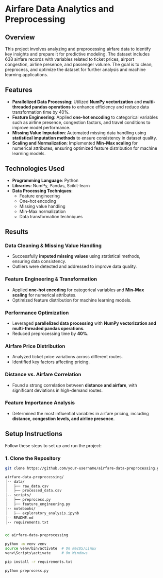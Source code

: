 # Airfare Data Analytics and Preprocessing

## Overview
This project involves analyzing and preprocessing airfare data to identify key insights and prepare it for predictive modeling. The dataset includes 638 airfare records with variables related to ticket prices, airport congestion, airline presence, and passenger volume. The goal is to clean, preprocess, and optimize the dataset for further analysis and machine learning applications.

## Features
- **Parallelized Data Processing**: Utilized **NumPy vectorization** and **multi-threaded pandas operations** to enhance efficiency and reduce data transformation time by 40%.
- **Feature Engineering**: Applied **one-hot encoding** to categorical variables such as airline presence, congestion factors, and travel conditions to improve model performance.
- **Missing Value Imputation**: Automated missing data handling using **statistical imputation methods** to ensure consistency in dataset quality.
- **Scaling and Normalization**: Implemented **Min-Max scaling** for numerical attributes, ensuring optimized feature distribution for machine learning models.

## Technologies Used
- **Programming Language**: Python
- **Libraries**: NumPy, Pandas, Scikit-learn
- **Data Processing Techniques**:
  - Feature engineering
  - One-hot encoding
  - Missing value handling
  - Min-Max normalization
  - Data transformation techniques

## Results

### Data Cleaning & Missing Value Handling
- Successfully **imputed missing values** using statistical methods, ensuring data consistency.
- Outliers were detected and addressed to improve data quality.

### Feature Engineering & Transformation
- Applied **one-hot encoding** for categorical variables and **Min-Max scaling** for numerical attributes.
- Optimized feature distribution for machine learning models.

### Performance Optimization
- Leveraged **parallelized data processing** with **NumPy vectorization and multi-threaded pandas operations**.
- Reduced preprocessing time by **40%**.

### Airfare Price Distribution
- Analyzed ticket price variations across different routes.
- Identified key factors affecting pricing.

### Distance vs. Airfare Correlation
- Found a strong correlation between **distance and airfare**, with significant deviations in high-demand routes.

### Feature Importance Analysis
- Determined the most influential variables in airfare pricing, including **distance, congestion levels, and airline presence**.



## Setup Instructions
Follow these steps to set up and run the project:

### **1. Clone the Repository**
```bash
git clone https://github.com/your-username/airfare-data-preprocessing.git

airfare-data-preprocessing/
│-- data/
│   ├── raw_data.csv
│   ├── processed_data.csv
│-- scripts/
│   ├── preprocess.py
│   ├── feature_engineering.py
│-- notebooks/
│   ├── exploratory_analysis.ipynb
│-- README.md
│-- requirements.txt


cd airfare-data-preprocessing

python -m venv venv
source venv/bin/activate  # On macOS/Linux
venv\Scripts\activate     # On Windows

pip install -r requirements.txt

python preprocess.py


